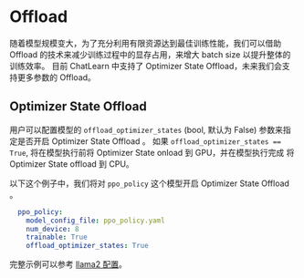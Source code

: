 # Offload

随着模型规模变大，为了充分利用有限资源达到最佳训练性能，我们可以借助 Offload 的技术来减少训练过程中的显存占用，来增大 batch size 以提升整体的训练效率。
目前 ChatLearn 中支持了 Optimizer State Offload，未来我们会支持更多参数的 Offload。

## Optimizer State Offload
用户可以配置模型的 `offload_optimizer_states` (bool, 默认为 False) 参数来指定是否开启 Optimizer State Offload 。
如果 `offload_optimizer_states == True`, 将在模型执行前将 Optimizer State onload 到 GPU，并在模型执行完成 将 Optimizer State offload 
 到 CPU。

以下这个例子中，我们将对 `ppo_policy` 这个模型开启 Optimizer State Offload 。

```yaml
  ppo_policy:
    model_config_file: ppo_policy.yaml
    num_device: 8
    trainable: True
    offload_optimizer_states: True
```

完整示例可以参考 [llama2 配置](../../../examples/megatron/step3_rlhf/configs/llama2/rlhf.yaml)。
